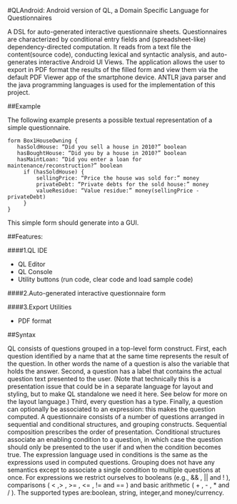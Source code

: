 #QLAndroid: Android version of QL, a Domain Specific Language for Questionnaires


A DSL for auto-generated interactive questionnaire sheets. Questionnaires are characterized by conditional entry fields
and (spreadsheet-like) dependency-directed computation. It reads from a text file the content(source code), conducting
lexical and syntactic analysis, and auto-generates interactive Android UI Views. The application allows the user to 
export in PDF format the results of the filled form and view them via the default PDF Viewer app of the smartphone 
device. ANTLR java parser and the java programming languages is used for the implementation of this project.


##Example

The following example presents a possible textual representation of a simple questionnaire.
 ```
form Box1HouseOwning {
    hasSoldHouse: “Did you sell a house in 2010?” boolean
    hasBoughtHouse: “Did you by a house in 2010?” boolean
    hasMaintLoan: “Did you enter a loan for maintenance/reconstruction?” boolean
      if (hasSoldHouse) {
          sellingPrice: “Price the house was sold for:” money
          privateDebt: “Private debts for the sold house:” money
          valueResidue: “Value residue:” money(sellingPrice - privateDebt)
      }
}

 ```
 

This simple form should generate into a GUI.

##Features:

####1.QL IDE 
* QL Editor
* QL Console
* Utility buttons (run code, clear code and load sample code)

####2.Auto-generated interactive questionnaire form

####3.Export Utilities
* PDF format


##Syntax

QL consists of questions grouped in a top-level form construct. First, each question identified by a name that at the 
same time represents the result of the question. In other words the name of a question is also the variable that holds 
the answer. Second, a question has a label that contains the actual question text presented to the user. (Note that
technically this is a presentation issue that could be in a separate language for layout and styling, but to make QL
standalone we need it here. See below for more on the layout language.) Third, every question has a type. Finally, a 
question can optionally be associated to an expression: this makes the question computed. A questionnaire consists of a
number of questions arranged in sequential and conditional structures, and grouping constructs. Sequential composition 
prescribes the order of presentation. Conditional structures associate an enabling condition to a question, in which
case the question should only be presented to the user if and when the condition becomes true. The expression language 
used in conditions is the same as the expressions used in computed questions. Grouping does not have any semantics except 
to associate a single condition to multiple questions at once. For expressions we restrict ourselves to booleans 
(e.g., && , || and ! ), comparisons ( < ,> , >= , <= , != and == ) and basic arithmetic ( + , - , * and / ). 
The supported types are:boolean, string, integer,and money/currency.
